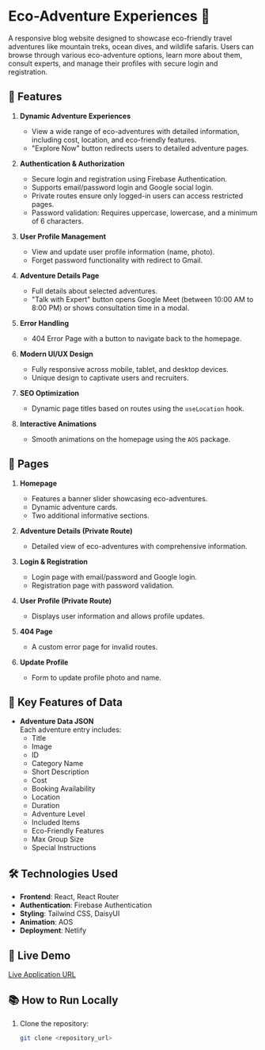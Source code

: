 # Eco-Adventure Experiences 🌿

A responsive blog website designed to showcase eco-friendly travel adventures like mountain treks, ocean dives, and wildlife safaris. Users can browse through various eco-adventure options, learn more about them, consult experts, and manage their profiles with secure login and registration.

## 🌟 Features

1. **Dynamic Adventure Experiences**  
   - View a wide range of eco-adventures with detailed information, including cost, location, and eco-friendly features.
   - "Explore Now" button redirects users to detailed adventure pages.

2. **Authentication & Authorization**  
   - Secure login and registration using Firebase Authentication.  
   - Supports email/password login and Google social login.  
   - Private routes ensure only logged-in users can access restricted pages.  
   - Password validation: Requires uppercase, lowercase, and a minimum of 6 characters.

3. **User Profile Management**  
   - View and update user profile information (name, photo).  
   - Forget password functionality with redirect to Gmail.

4. **Adventure Details Page**  
   - Full details about selected adventures.  
   - "Talk with Expert" button opens Google Meet (between 10:00 AM to 8:00 PM) or shows consultation time in a modal.

5. **Error Handling**  
   - 404 Error Page with a button to navigate back to the homepage.

6. **Modern UI/UX Design**  
   - Fully responsive across mobile, tablet, and desktop devices.  
   - Unique design to captivate users and recruiters.

7. **SEO Optimization**  
   - Dynamic page titles based on routes using the `useLocation` hook.

8. **Interactive Animations**  
   - Smooth animations on the homepage using the `AOS` package.

## 📑 Pages

1. **Homepage**  
   - Features a banner slider showcasing eco-adventures.  
   - Dynamic adventure cards.  
   - Two additional informative sections.

2. **Adventure Details (Private Route)**  
   - Detailed view of eco-adventures with comprehensive information.

3. **Login & Registration**  
   - Login page with email/password and Google login.  
   - Registration page with password validation.

4. **User Profile (Private Route)**  
   - Displays user information and allows profile updates.

5. **404 Page**  
   - A custom error page for invalid routes.

6. **Update Profile**  
   - Form to update profile photo and name.

## 🔑 Key Features of Data

- **Adventure Data JSON**  
  Each adventure entry includes:  
  - Title  
  - Image  
  - ID  
  - Category Name  
  - Short Description  
  - Cost  
  - Booking Availability  
  - Location  
  - Duration  
  - Adventure Level  
  - Included Items  
  - Eco-Friendly Features  
  - Max Group Size  
  - Special Instructions  

## 🛠️ Technologies Used

- **Frontend**: React, React Router  
- **Authentication**: Firebase Authentication  
- **Styling**: Tailwind CSS, DaisyUI  
- **Animation**: AOS  
- **Deployment**: Netlify  

## 🚀 Live Demo

[Live Application URL](#https://eco-travel-blog.web.app/)  

## 📚 How to Run Locally

1. Clone the repository:
   ```bash
   git clone <repository_url>
